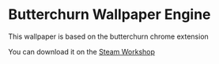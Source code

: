 # Butterchurn Wallpaper Engine

This wallpaper is based on the butterchurn chrome extension  
  
You can download it on the [Steam Workshop](https://steamcommunity.com/sharedfiles/filedetails/?id=1857696466)